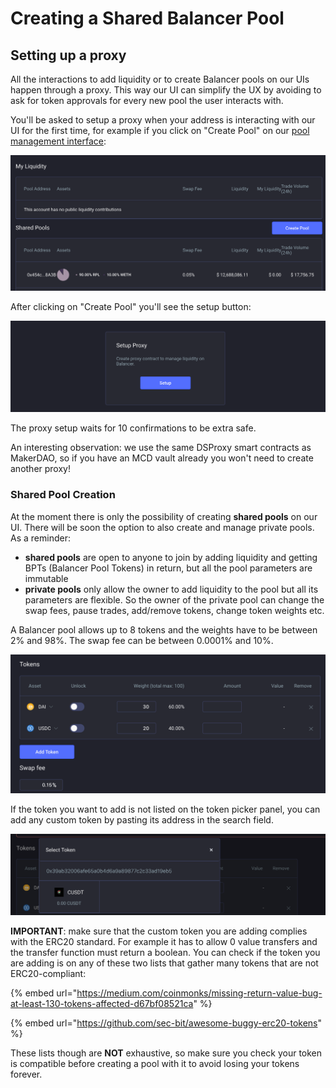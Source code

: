 # Creating a Shared Balancer Pool

## Setting up a proxy

All the interactions to add liquidity or to create Balancer pools on our UIs happen through a proxy. This way our UI can simplify the UX by avoiding to ask for token approvals for every new pool the user interacts with.

You'll be asked to setup a proxy when your address is interacting with our UI for the first time, for example if you click on "Create Pool" on our [pool management interface](https://pools.balancer.exchange/#/): 

![](../.gitbook/assets/image%20%283%29.png)

After clicking on "Create Pool" you'll see the setup button:

![](../.gitbook/assets/image%20%284%29.png)

The proxy setup waits for 10 confirmations to be extra safe.

An interesting observation: we use the same DSProxy smart contracts as MakerDAO, so if you have an MCD vault already you won't need to create another proxy!

### Shared Pool Creation

At the moment there is only the possibility of creating **shared pools** on our UI. There will be soon the option to also create and manage private pools. As a reminder: 

* **shared pools** are open to anyone to join by adding liquidity and getting BPTs \(Balancer Pool Tokens\) in return, but all the pool parameters are immutable
* **private pools** only allow the owner to add liquidity to the pool but all its parameters are flexible. So the owner of the private pool can change the swap fees, pause trades, add/remove tokens, change token weights etc.

A Balancer pool allows up to 8 tokens and the weights have to be between 2% and 98%. The swap fee can be between 0.0001% and 10%.

![](../.gitbook/assets/image.png)

If the token you want to add is not listed on the token picker panel, you can add any custom token by pasting its address in the search field.

![](../.gitbook/assets/image%20%282%29.png)

**IMPORTANT**: make sure that the custom token you are adding complies with the ERC20 standard. For example it has to allow 0 value transfers and the transfer function must return a boolean. You can check if the token you are adding is on any of these two lists that gather many tokens that are not ERC20-compliant: 

{% embed url="https://medium.com/coinmonks/missing-return-value-bug-at-least-130-tokens-affected-d67bf08521ca" %}

{% embed url="https://github.com/sec-bit/awesome-buggy-erc20-tokens" %}

These lists though are **NOT** exhaustive, so make sure you check your token is compatible before creating a pool with it to avoid losing your tokens forever.

